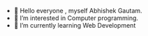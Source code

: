 - 👋 Hello everyone , myself Abhishek Gautam.
- 👀 I’m interested in Computer programming.
- 🌱 I’m currently learning Web Development

<!---
gautamabhish/gautamabhish is a ✨ special ✨ repository because its `README.md` (this file) appears on your GitHub profile.
You can click the Preview link to take a look at your changes.
--->
